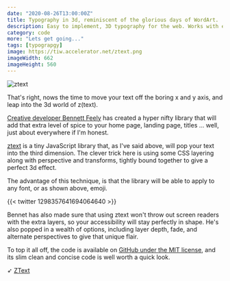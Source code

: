 ```yaml
---
date: "2020-08-26T13:00:00Z"
title: Typography in 3d, reminiscent of the glorious days of WordArt.
description: Easy to implement, 3D typography for the web. Works with every font.
category: code
more: "Lets get going..."
tags: [typograpgy]
image: https://tiw.accelerator.net/ztext.png
imageWidth: 662
imageHeight: 560
---
```


![ztext](<https://tiw.accelerator.net/ztext.png;resize(450,400,fit)/quantize(10)/quality(60).png>)

That's right, nows the time to move your text off the boring x and y axis, and leap into the 3d world of z(text).

[Creative developer Bennett Feely](https://bennettfeely.com/) has created a hyper nifty library that will add that extra level of spice to your home page, landing page, titles ... well, just about everywhere if I'm honest.

<!--more-->

[ztext](https://bennettfeely.com/ztext/) is a tiny JavaScript library that, as I've said above, will pop your text into the third dimension. The clever trick here is using some CSS layering along with perspective and transforms, tightly bound together to give a perfect 3d effect.

The advantage of this technique, is that the library will be able to apply to any font, or as shown above, emoji.

{{< twitter 1298357641694064640 >}}

Bennet has also made sure that using ztext won't throw out screen readers with the extra layers, so your accessibility will stay perfectly in shape. He's also popped in a wealth of options, including layer depth, fade, and alternate perspectives to give that unique flair.

To top it all off, the code is available on [GitHub under the MIT license](https://github.com/bennettfeely/bennett/tree/master/ztext), and its slim clean and concise code is well worth a quick look.

➶ [ZText](https://bennettfeely.com/ztext/)  
